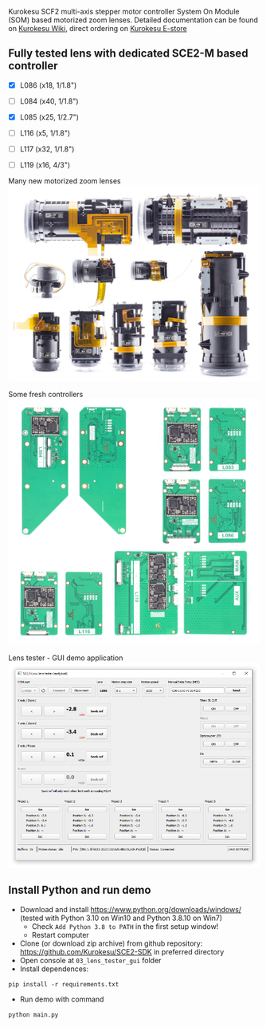 Kurokesu SCF2 multi-axis stepper motor controller System On Module (SOM) based motorized zoom lenses. Detailed documentation can be found on [Kurokesu Wiki](https://wiki.kurokesu.com/books/motorized-zoom-lenses), direct ordering on [Kurokesu E-store](https://www.kurokesu.com/shop/motorized_zoom_lenses)

## Fully tested lens with dedicated SCE2-M based controller
* [x] L086 (x18, 1/1.8")
* [ ] L084 (x40, 1/1.8")
* [x] L085 (x25, 1/2.7")
* [ ] L116 (x5, 1/1.8")
* [ ] L117 (x32, 1/1.8")
* [ ] L119 (x16, 4/3")


Many new motorized zoom lenses
![](images/motorized_zoom_lenses.jpg)


Some fresh controllers
![](images/SCE2_controllers.jpg)


Lens tester - GUI demo application
![](03_lens_tester_gui/screenshot.png)

## Install Python and run demo

* Download and install https://www.python.org/downloads/windows/ (tested with Python 3.10 on Win10 and Python 3.8.10 on Win7)
  * Check `Add Python 3.8 to PATH` in the first setup window!
  * Restart computer
* Clone (or download zip archive) from github repository: https://github.com/Kurokesu/SCE2-SDK in preferred directory
* Open console at `03_lens_tester_gui` folder
* Install dependences:
```
pip install -r requirements.txt
```

* Run demo with command
```
python main.py
```
